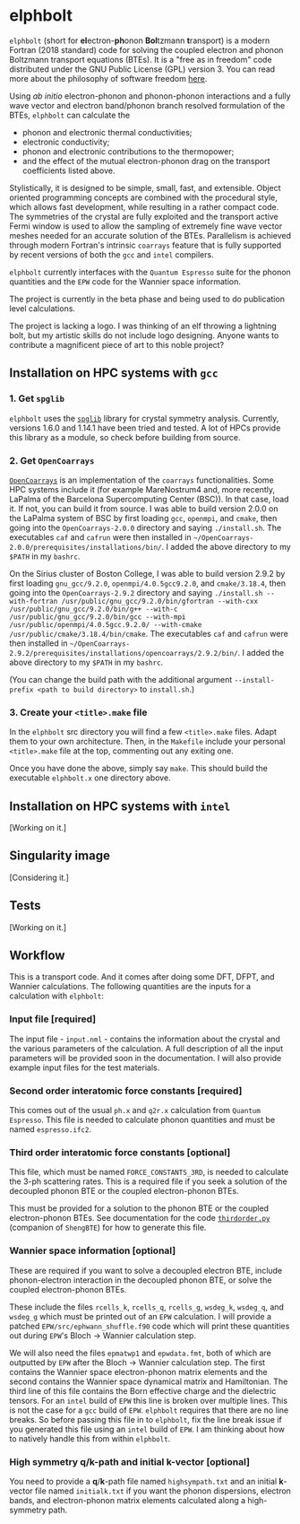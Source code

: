 # elphbolt
`elphbolt` (short for **el**ectron-**ph**onon **Bol**tzmann **t**ransport) is a modern Fortran (2018 standard) code for solving the coupled electron and phonon Boltzmann transport equations (BTEs). It is a "free as in freedom" code distributed under the GNU Public License (GPL) version 3. You can read more about the philosophy of software freedom [here](https://www.gnu.org/philosophy/free-sw.en.html).

Using *ab initio* electron-phonon and phonon-phonon interactions and a fully wave vector and electron band/phonon branch resolved formulation of the BTEs, `elphbolt` can calculate the

- phonon and electronic thermal conductivities;
- electronic conductivity;
- phonon and electronic contributions to the thermopower;
- and the effect of the mutual electron-phonon drag on the transport coefficients listed above.

Stylistically, it is designed to be simple, small, fast, and extensible. Object oriented programming concepts are combined with the procedural style, which allows fast development, while resulting in a rather compact code. The symmetries of the crystal are fully exploited and the transport active Fermi window is used to allow the sampling of extremely fine wave vector meshes needed for an accurate solution of the BTEs. Parallelism is achieved through modern Fortran's intrinsic `coarrays` feature that is fully supported by recent versions of both the `gcc` and `intel` compilers.

`elphbolt` currently interfaces with the `Quantum Espresso` suite for the phonon quantities and the `EPW` code for the Wannier space information.

The project is currently in the beta phase and being used to do publication level calculations.

The project is lacking a logo. I was thinking of an elf throwing a lightning bolt, but my artistic skills do not include logo designing. Anyone wants to contribute a magnificent piece of art to this noble project?

## Installation on HPC systems with `gcc`

### 1. Get `spglib`

`elphbolt` uses the [`spglib`](https://spglib.github.io/spglib/) library for crystal symmetry analysis. Currently, versions 1.6.0 and 1.14.1 have been tried and tested. A lot of HPCs provide this library as a module, so check before building from source.

### 2. Get `OpenCoarrays`

[`OpenCoarrays`](http://www.opencoarrays.org/) is an implementation of the `coarrays` functionalities. Some HPC systems include it (for example MareNostrum4 and, more recently, LaPalma of the Barcelona Supercomputing Center (BSC)). In that case, load it. If not, you can build it from source. I was able to build version 2.0.0 on the LaPalma system of BSC by first loading `gcc`, `openmpi`, and `cmake`, then going into the `OpenCoarrays-2.0.0` directory and saying `./install.sh`. The executables `caf` and `cafrun` were then installed in `~/OpenCoarrays-2.0.0/prerequisites/installations/bin/`. I added the above directory to my `$PATH` in my `bashrc`.

On the Sirius cluster of Boston College, I was able to build version 2.9.2 by first loading `gnu_gcc/9.2.0`, `openmpi/4.0.5gcc9.2.0`, and `cmake/3.18.4`, then going into the `OpenCoarrays-2.9.2` directory and saying `./install.sh --with-fortran /usr/public/gnu_gcc/9.2.0/bin/gfortran --with-cxx /usr/public/gnu_gcc/9.2.0/bin/g++ --with-c /usr/public/gnu_gcc/9.2.0/bin/gcc --with-mpi /usr/public/openmpi/4.0.5gcc.9.2.0/ --with-cmake /usr/public/cmake/3.18.4/bin/cmake`. The executables `caf` and `cafrun` were then installed in `~/OpenCoarrays-2.9.2/prerequisites/installations/opencoarrays/2.9.2/bin/`. I added the above directory to my `$PATH` in my `bashrc`.

(You can change the build path with the additional argument `--install-prefix <path to build directory>` to `install.sh`.)

### 3. Create your `<title>.make` file

In the `elphbolt` src directory you will find a few `<title>.make` files. Adapt them to your own architecture. Then, in the `Makefile` include your personal `<title>.make` file at the top, commenting out any exiting one.

Once you have done the above, simply say `make`. This should build the executable `elphbolt.x` one directory above.

## Installation on HPC systems with `intel`

[Working on it.]

## Singularity image

[Considering it.]

## Tests

[Working on it.]

## Workflow

This is a transport code. And it comes after doing some DFT, DFPT, and Wannier calculations. The following quantities are the inputs for a calculation with `elphbolt`:

### Input file [required]

The input file - `input.nml` - contains the information about the crystal and the various parameters of the calculation. A full description of all the input parameters will be provided soon in the documentation. I will also provide example input files for the test materials.

### Second order interatomic force constants [required]

This comes out of the usual `ph.x` and `q2r.x` calculation from `Quantum Espresso`. This file is needed to calculate phonon quantities and must be named `espresso.ifc2`.

### Third order interatomic force constants [optional]

This file, which must be named `FORCE_CONSTANTS_3RD`, is needed to calculate the 3-ph scattering rates. This is a required file if you seek a solution of the decoupled phonon BTE or the coupled electron-phonon BTEs.

This must be provided for a solution to the phonon BTE or the coupled electron-phonon BTEs. See documentation for the code [`thirdorder.py`](https://bitbucket.org/sousaw/thirdorder/src/master/) (companion of `ShengBTE`) for how to generate this file.

### Wannier space information [optional]

These are required if you want to solve a decoupled electron BTE, include phonon-electron interaction in the decoupled phonon BTE, or solve the coupled electron-phonon BTEs.

These include the files `rcells_k`, `rcells_q`, `rcells_g`, `wsdeg_k`, `wsdeg_q`, and `wsdeg_g` which must be printed out of an `EPW` calculation. I will provide a patched `EPW/src/ephwann_shuffle.f90` code which will print these quantities out during `EPW`'s Bloch -> Wannier calculation step.

We will also need the files `epmatwp1` and `epwdata.fmt`, both of which are outputted by `EPW` after the Bloch -> Wannier calculation step. The first contains the Wannier space electron-phonon matrix elements and the second contains the Wannier space dynamical matrix and Hamiltonian. The third line of this file contains the Born effective charge and the dielectric tensors. For an `intel` build of `EPW` this line is broken over multiple lines. This is not the case for a `gcc` build of `EPW`. `elphbolt` requires that there are no line breaks. So before passing this file in to `elphbolt`, fix the line break issue if you generated this file using an `intel` build of `EPW`. I am thinking about how to natively handle this from within `elphbolt`.

### High symmetry **q**/**k**-path and initial **k**-vector [optional]

You need to provide a **q**/**k**-path file named `highsympath.txt` and an initial **k**-vector file named `initialk.txt` if you want the phonon dispersions, electron bands, and electron-phonon matrix elements calculated along a high-symmetry path.
